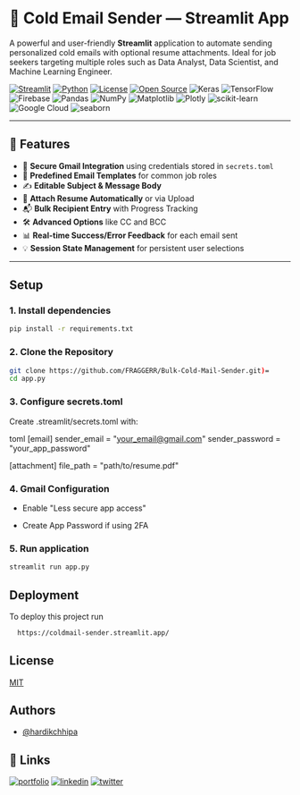 # 📧 Cold Email Sender — Streamlit App

A powerful and user-friendly **Streamlit** application to automate sending personalized cold emails with optional resume attachments. Ideal for job seekers targeting multiple roles such as Data Analyst, Data Scientist, and Machine Learning Engineer.

[![Streamlit](https://static.streamlit.io/badges/streamlit_badge_black_white.svg)](https://clearsight.streamlit.app)
[![Python](https://img.shields.io/badge/Python-3.12%2B-blue.svg)](https://www.python.org/)
[![License](https://img.shields.io/badge/License-MIT-green.svg)](https://opensource.org/licenses/MIT)
[![Open Source](https://badges.frapsoft.com/os/v1/open-source.svg?v=103)](https://opensource.org/)
![Keras](https://img.shields.io/badge/Keras-D00000?style=for-the-badge&logo=keras&logoColor=white)
![TensorFlow](https://img.shields.io/badge/TensorFlow-FF6F00?style=for-the-badge&logo=tensorflow&logoColor=white)
![Firebase](https://img.shields.io/badge/firebase-a08021?style=for-the-badge&logo=firebase&logoColor=ffcd34)
![Pandas](https://img.shields.io/badge/pandas-%23150458.svg?style=for-the-badge&logo=pandas&logoColor=white)
![NumPy](https://img.shields.io/badge/numpy-%23013243.svg?style=for-the-badge&logo=numpy&logoColor=white)
![Matplotlib](https://img.shields.io/badge/Matplotlib-%23ffffff.svg?style=for-the-badge&logo=Matplotlib&logoColor=black)
![Plotly](https://img.shields.io/badge/Plotly-%233F4F75.svg?style=for-the-badge&logo=plotly&logoColor=white)
![scikit-learn](https://img.shields.io/badge/scikit--learn-%23F7931E.svg?style=for-the-badge&logo=scikit-learn&logoColor=white)
![Google Cloud](https://img.shields.io/badge/GoogleCloud-%234285F4.svg?style=for-the-badge&logo=google-cloud&logoColor=white)
![seaborn](https://img.shields.io/badge/seaborn-ffffff?logo=dotenv&style=for-the-badge&color=ffffff&logoColor=ECD53F)

---

## 🚀 Features

- 🔐 **Secure Gmail Integration** using credentials stored in `secrets.toml`
- 🧩 **Predefined Email Templates** for common job roles
- ✍️ **Editable Subject & Message Body**
- 📎 **Attach Resume Automatically** or via Upload
- 📬 **Bulk Recipient Entry** with Progress Tracking
- 🛠️ **Advanced Options** like CC and BCC
- 📊 **Real-time Success/Error Feedback** for each email sent
- 💡 **Session State Management** for persistent user selections

---
## Setup
### 1. Install dependencies
```bash
pip install -r requirements.txt
```
### 2. Clone the Repository

```bash
git clone https://github.com/FRAGGERR/Bulk-Cold-Mail-Sender.git)=
cd app.py
```

### 3. Configure secrets.toml
Create .streamlit/secrets.toml with:

toml
[email]
sender_email = "your_email@gmail.com"
sender_password = "your_app_password"

[attachment]
file_path = "path/to/resume.pdf"

### 4. Gmail Configuration
- Enable "Less secure app access"

- Create App Password if using 2FA

### 5. Run application
```bash
streamlit run app.py
```


## Deployment

To deploy this project run

```bash
  https://coldmail-sender.streamlit.app/
```

## License

[MIT](https://choosealicense.com/licenses/mit/)


## Authors

- [@hardikchhipa](https://github.com/FRAGGERR)
## 🔗 Links
[![portfolio](https://img.shields.io/badge/Kaggle-000?style=for-the-badge&logo=ko-fi&logoColor=white)]([https://katherineoelsner.com/](https://www.kaggle.com/hardikchhipa28))
[![linkedin](https://img.shields.io/badge/linkedin-0A66C2?style=for-the-badge&logo=linkedin&logoColor=white)](https://www.linkedin.com/in/hardik-chhipa-303040242/)
[![twitter](https://img.shields.io/badge/twitter-1DA1F2?style=for-the-badge&logo=twitter&logoColor=white)](https://x.com/HardikChhipa)
